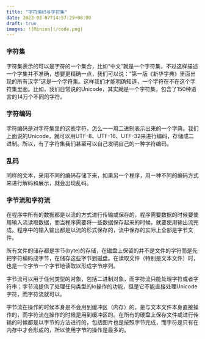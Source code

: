 ```yaml
---
title: "字符编码与字符集"
date: 2023-03-07T14:57:29+08:00
draft: true
images: ![Minion](/code.png)
---
```

### 字符集

字符集表示的可以是字符的一个集合，比如“中文”就是一个字符集，不过这样描述一个字集并不准确，想要更精确一点，我们可以说：“第一版《新华字典》里面出现的所有汉字”这是一个字符集。这样我们才能明确知道，一个字符在不在这个字符集里面。比如，我们日常说的Unicode，其实就是一个字符集，包含了150种语言的14万个不同的字符。

### 字符编码

字符编码是对字符集里的这些字符，怎么一一用二进制表示出来的一个字典。我们上面说的Unicode，就可以用UTF-8、UTF-16、UTF-32来进行编码，存储成二进制。所以，有了字符集我们甚至可以自己发明自己的一种字符编码。

### 乱码
同样的文本，采用不同的编码存储下来，如果另一个程序，用一种不同的编码方式来进行解码和展示，就会出现乱码。
### 字节流和字符流
在程序中所有的数据都是以流的方式进行传输或保存的，程序需要数据的时候要使用输入流读取数据，而当程序需要将一些数据保存起来的时候，就要使用输出流完成。程序中的输入输出都是以流的形式保存的，流中保存的实际上全部是字节文件。

所有文件的储存都是字节(byte)的存储，在磁盘上保留的并不是文件的字符而是先把字符编码成字节，在储存这些字节到磁盘。在读取文件（特别是文本文件）时，也是一个字节一个字节地读取以形成字节序列。

字节流可以用于任何类型的对象，包括二进制对象，而字符流只能处理字符或者字符串；字节流提供了处理任何类型的io操作的功能，但是它不能直接处理Unicode字符，而字符流就可以。

字节流在操作的时候本身是不会用到缓冲区（内存）的，是与文本文件本身直接操作的，而字符流在操作的时候是用到缓冲区的。在所有的硬盘上保存文件或进行传输的时候都是以字节的方法进行的，包括图片也是按照字节完成，而字符是只有在内存中才会形成的，所以使用字节的操作是最多的。